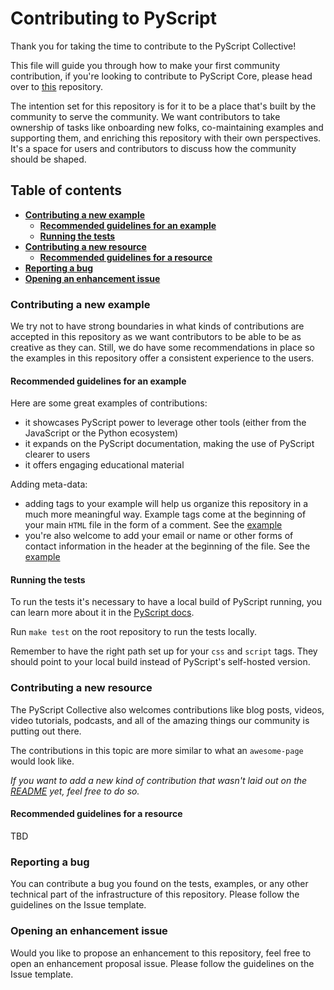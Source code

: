 # Contributing to PyScript

Thank you for taking the time to contribute to the PyScript Collective!

This file will guide you through how to make your first community contribution, if you're looking to contribute to PyScript Core, please head over to [this](https://github.com/pyscript/pyscript) repository.

The intention set for this repository is for it to be a place that's built by the community to serve the community. We want contributors to take ownership of tasks like onboarding new folks, co-maintaining examples and supporting them, and enriching this repository with their own perspectives. It's a space for users and contributors to discuss how the community should be shaped.

## Table of contents

- **[Contributing a new example](#contributing-a-new-example)**
  - **[Recommended guidelines for an example](#recommended-guidelines-for-an-example)**
  - **[Running the tests](#running-the-tests)**
- **[Contributing a new resource](#contributing-a-new-resource)**
  - **[Recommended guidelines for a resource](#recommended-guidelines-for-a-resource)**
- **[Reporting a bug](#reporting-a-bug)**
- **[Opening an enhancement issue](#opening-an-enhancement-issue)**

### Contributing a new example

We try not to have strong boundaries in what kinds of contributions are accepted in this repository as we want contributors to be able to be as creative as they can. Still, we do have some recommendations in place so the examples in this repository offer a consistent experience to the users.

#### Recommended guidelines for an example

Here are some great examples of contributions:

- it showcases PyScript power to leverage other tools (either from the JavaScript or the Python ecosystem)
- it expands on the PyScript documentation, making the use of PyScript clearer to users
- it offers engaging educational material

Adding meta-data:

- adding tags to your example will help us organize this repository in a much more meaningful way. Example tags come at the beginning of your main `HTML` file in the form of a comment. See the [example](examples/hello_world.html)
- you're also welcome to add your email or name or other forms of contact information in the header at the beginning of the file. See the [example](examples/hello_world.html)

#### Running the tests

To run the tests it's necessary to have a local build of PyScript running, you can learn more about it in the [PyScript docs](https://docs.pyscript.net/latest/).

Run `make test` on the root repository to run the tests locally.

Remember to have the right path set up for your `css` and `script` tags. They should point to your local build instead of PyScript's self-hosted version.

### Contributing a new resource

The PyScript Collective also welcomes contributions like blog posts, videos, video tutorials, podcasts, and all of the amazing things our community is putting out there.

The contributions in this topic are more similar to what an `awesome-page` would look like.

*If you want to add a new kind of contribution that wasn't laid out on the [README](README.md) yet, feel free to do so.*

#### Recommended guidelines for a resource

TBD

### Reporting a bug

You can contribute a bug you found on the tests, examples, or any other technical part of the infrastructure of this repository.
Please follow the guidelines on the Issue template.

### Opening an enhancement issue

Would you like to propose an enhancement to this repository, feel free to open an enhancement proposal issue. Please follow the guidelines on the Issue template.
